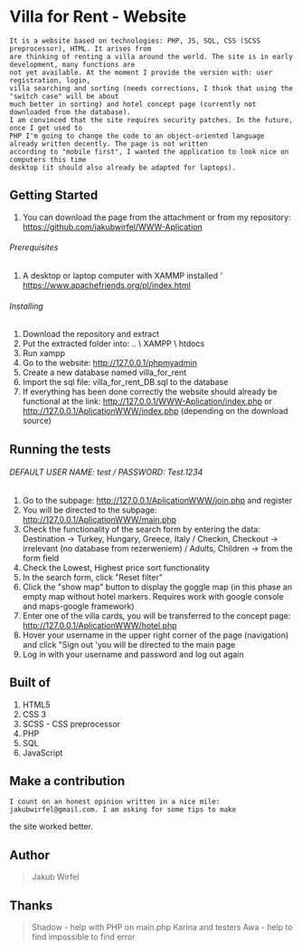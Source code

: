 # Villa for Rent - Website
    It is a website based on technologies: PHP, JS, SQL, CSS (SCSS preprocessor), HTML. It arises from
    are thinking of renting a villa around the world. The site is in early development, many functions are
    not yet available. At the moment I provide the version with: user registration, login,
    villa searching and sorting (needs corrections, I think that using the "switch case" will be about
    much better in sorting) and hotel concept page (currently not downloaded from the database).
    I am convinced that the site requires security patches. In the future, once I get used to
    PHP I'm going to change the code to an object-oriented language already written decently. The page is not written
    according to "mobile first", I wanted the application to look nice on computers this time
    desktop (it should also already be adapted for laptops).

## Getting Started
1. You can download the page from the attachment or from my repository:
    https://github.com/jakubwirfel/WWW-Aplication
###### Prerequisites
1. A desktop or laptop computer with XAMMP installed '
    https://www.apachefriends.org/pl/index.html
###### Installing
1. Download the repository and extract
2. Put the extracted folder into: .. \ XAMPP \ htdocs
3. Run xampp
4. Go to the website: http://127.0.0.1/phpmyadmin
5. Create a new database named villa_for_rent
6. Import the sql file: villa_for_rent_DB.sql to the database
7. If everything has been done correctly the website should already be
        functional at the link: http://127.0.0.1/WWW-Aplication/index.php or
        http://127.0.0.1/AplicationWWW/index.php (depending on the download source)

## Running the tests
###### DEFAULT USER NAME: test / PASSWORD: Test.1234
1. Go to the subpage: http://127.0.0.1/AplicationWWW/join.php and register
2. You will be directed to the subpage: http://127.0.0.1/AplicationWWW/main.php
3. Check the functionality of the search form by entering the data: Destination ->
    Turkey, Hungary, Greece, Italy / Checkin, Checkout -> irrelevant (no database from
    rezerweniem) / Adults, Children -> from the form field
4. Check the Lowest, Highest price sort functionality
5. In the search form, click "Reset filter"
6. Click the "show map" button to display the goggle map (in this phase an empty map without
    hotel markers. Requires work with google console and maps-google framework)
7. Enter one of the villa cards, you will be transferred to the concept page:
    http://127.0.0.1/AplicationWWW/hotel.php
8. Hover your username in the upper right corner of the page (navigation) and click "Sign
    out 'you will be directed to the main page
9. Log in with your username and password and log out again
## Built of
1. HTML5
2. CSS 3
3. SCSS - CSS preprocessor
4. PHP
5. SQL
6. JavaScript
## Make a contribution
    I count on an honest opinion written in a nice mile: jakubwirfel@gmail.com. I am asking for some tips to make
the site worked better.
## Author
> Jakub Wirfel
## Thanks
> Shadow - help with PHP on main.php
> Karina and testers
> Awa - help to find impossible to find error
